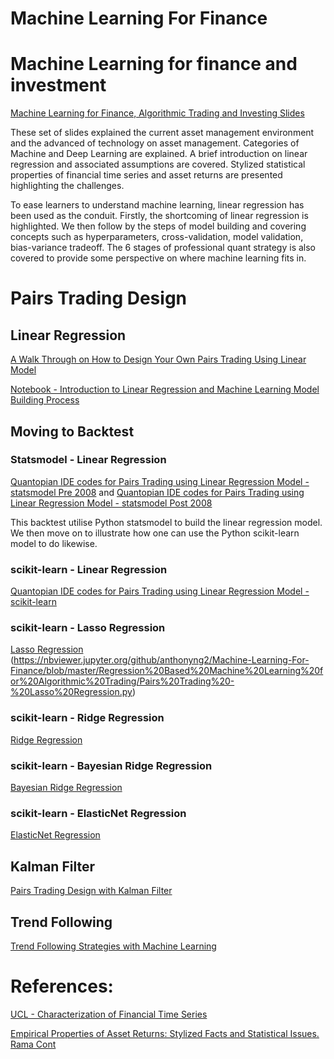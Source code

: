 # Machine Learning For Finance
# Machine Learning for finance and investment

[Machine Learning for Finance, Algorithmic Trading and Investing Slides](https://github.com/anthonyng2/Machine-Learning-For-Finance/blob/master/Regression%20Based%20Machine%20Learning%20for%20Algorithmic%20Trading/Machine%20Learning%20-%20Linear%20Regression%20for%20Algo%20Trading%20v2017-07-13.pdf)

These set of slides explained the current asset management environment and the advanced of technology on asset management. Categories of Machine and Deep Learning are explained. A brief introduction on linear regression and associated assumptions are covered. Stylized statistical properties of financial time series and asset returns are presented highlighting the challenges. 

To ease learners to understand machine learning, linear regression has been used as the conduit. Firstly, the shortcoming of linear regression is highlighted. We then follow by the steps of model building and covering concepts such as hyperparameters, cross-validation, model validation, bias-variance tradeoff. The 6 stages of professional quant strategy is also covered to provide some perspective on where machine learning fits in.

# Pairs Trading Design

## Linear Regression
[A Walk Through on How to Design Your Own Pairs Trading Using Linear Model](https://nbviewer.jupyter.org/github/anthonyng2/Machine-Learning-For-Finance/blob/master/Regression%20Based%20Machine%20Learning%20for%20Algorithmic%20Trading/Pairs_Trading_and_Linear_Regression.ipynb)

[Notebook - Introduction to Linear Regression and Machine Learning Model Building Process](https://nbviewer.jupyter.org/github/anthonyng2/Machine-Learning-For-Finance/blob/master/Regression%20Based%20Machine%20Learning%20for%20Algorithmic%20Trading/Linear%20Regression.ipynb)

## Moving to Backtest

### Statsmodel - Linear Regression
[Quantopian IDE codes for Pairs Trading using Linear Regression Model - statsmodel Pre 2008](https://nbviewer.jupyter.org/github/anthonyng2/Machine-Learning-For-Finance/blob/master/Regression%20Based%20Machine%20Learning%20for%20Algorithmic%20Trading/Pairs%20Trading%20statsmodels%20Linear%20Pre%202008.py) and [Quantopian IDE codes for Pairs Trading using Linear Regression Model - statsmodel Post 2008](https://nbviewer.jupyter.org/github/anthonyng2/Machine-Learning-For-Finance/blob/master/Regression%20Based%20Machine%20Learning%20for%20Algorithmic%20Trading/Pairs%20Trading%20statsmodels%20Linear%20Post%202008.py)

This backtest utilise Python statsmodel to build the linear regression model. We then move on to illustrate how one can use the Python scikit-learn model to do likewise.

### scikit-learn - Linear Regression
[Quantopian IDE codes for Pairs Trading using Linear Regression Model - scikit-learn](https://nbviewer.jupyter.org/github/anthonyng2/Machine-Learning-For-Finance/blob/master/Regression%20Based%20Machine%20Learning%20for%20Algorithmic%20Trading/Pairs%20Trading%20scikit-learn%20Linear.py)

### scikit-learn - Lasso Regression
[Lasso Regression](https://nbviewer.jupyter.org/github/anthonyng2/Machine-Learning-For-Finance/blob/master/Pairs%20Trading%20-%20Elastic%20Net.py)
(https://nbviewer.jupyter.org/github/anthonyng2/Machine-Learning-For-Finance/blob/master/Regression%20Based%20Machine%20Learning%20for%20Algorithmic%20Trading/Pairs%20Trading%20-%20Lasso%20Regression.py)

### scikit-learn - Ridge Regression
[Ridge Regression](https://nbviewer.jupyter.org/github/anthonyng2/Machine-Learning-For-Finance/blob/master/Regression%20Based%20Machine%20Learning%20for%20Algorithmic%20Trading/Pairs%20Trading%20-%20Ridge%20Regression.py)

### scikit-learn - Bayesian Ridge Regression
[Bayesian Ridge Regression](https://nbviewer.jupyter.org/github/anthonyng2/Machine-Learning-For-Finance/blob/master/Regression%20Based%20Machine%20Learning%20for%20Algorithmic%20Trading/Pairs%20Trading%20-%20Bayesian%20Ridge%20Regression.py)

### scikit-learn - ElasticNet Regression
[ElasticNet Regression](https://nbviewer.jupyter.org/github/anthonyng2/Machine-Learning-For-Finance/blob/master/Regression%20Based%20Machine%20Learning%20for%20Algorithmic%20Trading/Pairs%20Trading%20-%20Elastic%20Net.py)



## Kalman Filter
[Pairs Trading Design with Kalman Filter](https://nbviewer.jupyter.org/github/anthonyng2/Machine-Learning-For-Finance/blob/master/Regression%20Based%20Machine%20Learning%20for%20Algorithmic%20Trading/Pairs_Trading_with_Linear_Regression_and_Kalman_Filter.ipynb)



## Trend Following

[Trend Following Strategies with Machine Learning](https://nbviewer.jupyter.org/github/anthonyng2/Machine-Learning-For-Finance/blob/master/Regression%20Based%20Machine%20Learning%20for%20Algorithmic%20Trading/Trend_Following_Strategies_Penalized_Regression_Approach.ipynb)

# References:
[UCL - Characterization of Financial Time Series](https://github.com/anthonyng2/Machine-Learning-For-Finance/blob/master/Regression%20Based%20Machine%20Learning%20for%20Algorithmic%20Trading/RN_11_01.pdf)

[Empirical Properties of Asset Returns: Stylized Facts and Statistical Issues. Rama Cont](https://github.com/anthonyng2/Machine-Learning-For-Finance/blob/master/Regression%20Based%20Machine%20Learning%20for%20Algorithmic%20Trading/empirical%20properties%20of%20asset%20returns.pdf)
